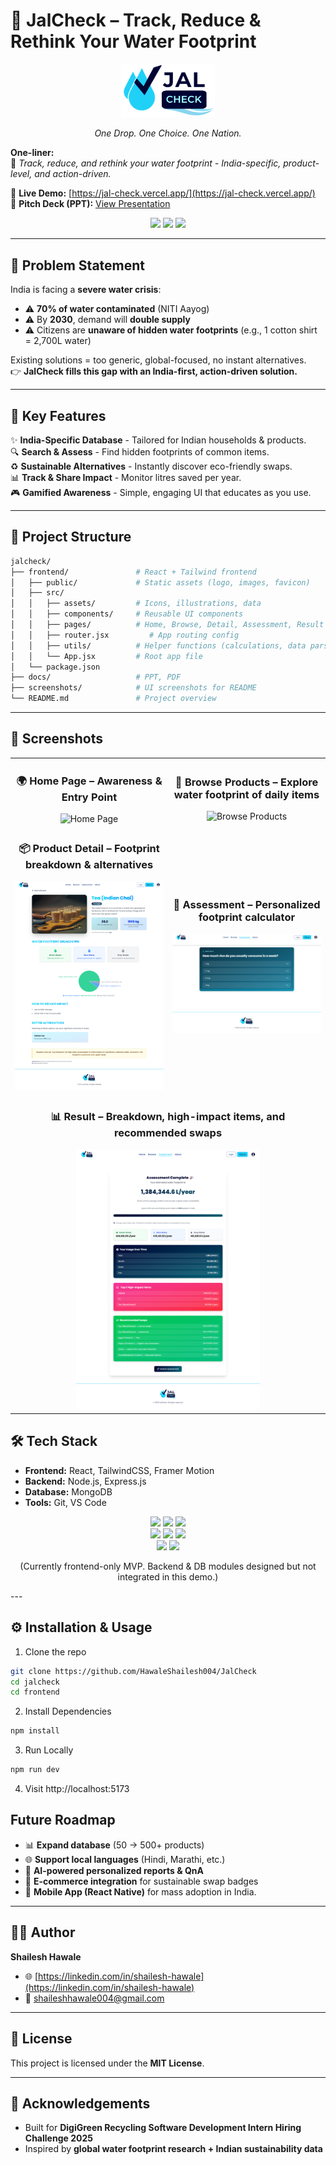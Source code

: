 # 🌊 JalCheck – Track, Reduce & Rethink Your Water Footprint




<p align="center">
  <img src="frontend/public/images/jalCheck-logo.png" alt="JalCheck Logo" width="150"/>
  <p width="150" align="center"><i>One Drop. One Choice. One Nation.</i></p>
</p>

**One-liner:**  
🚰 _Track, reduce, and rethink your water footprint - India-specific, product-level, and action-driven._

🔗 **Live Demo:** [https://jal-check.vercel.app/](https://jal-check.vercel.app/)  
📑 **Pitch Deck (PPT):** [View Presentation](docs/JalCheck.pptx)

<p align="center">
  <img src="https://img.shields.io/badge/Hackathon-DigiGreen%202025-blue?style=for-the-badge" />
  <img src="https://img.shields.io/badge/Stage-MVP-green?style=for-the-badge" />
  <img src="https://img.shields.io/badge/Made%20With-❤️-red?style=for-the-badge" />
</p>

---

## 📌 Problem Statement

India is facing a **severe water crisis**:

- ⚠️ **70% of water contaminated** (NITI Aayog)
- ⚠️ By **2030**, demand will **double supply**
- ⚠️ Citizens are **unaware of hidden water footprints** (e.g., 1 cotton shirt = 2,700L water)

Existing solutions = too generic, global-focused, no instant alternatives.  
👉 **JalCheck fills this gap with an India-first, action-driven solution.**

---

## 🌟 Key Features

✨ **India-Specific Database** - Tailored for Indian households & products.  
🔍 **Search & Assess** - Find hidden footprints of common items.  
♻️ **Sustainable Alternatives** - Instantly discover eco-friendly swaps.  
📊 **Track & Share Impact** - Monitor litres saved per year.  
🎮 **Gamified Awareness** - Simple, engaging UI that educates as you use.

---



## 📂 Project Structure

```bash
jalcheck/
├── frontend/               # React + Tailwind frontend
│   ├── public/             # Static assets (logo, images, favicon)
│   ├── src/
│   │   ├── assets/         # Icons, illustrations, data
│   │   ├── components/     # Reusable UI components
│   │   ├── pages/          # Home, Browse, Detail, Assessment, Result
│   │   ├── router.jsx         # App routing config
│   │   ├── utils/          # Helper functions (calculations, data parsing)
│   │   └── App.jsx         # Root app file
│   └── package.json
├── docs/                   # PPT, PDF 
├── screenshots/            # UI screenshots for README
└── README.md               # Project overview
```

---


## 📸 Screenshots

<div align="center">

<table>
  <tr>
    <td align="center" width="50%">
    <h3>🌍 Home Page – Awareness & Entry Point</h3>
      <img src="screenshots/home.png" width="100%" alt="Home Page"/>
    </td>
    <td align="center" width="50%">
    <h3>🛒 Browse Products – Explore water footprint of daily items</h3>
      <img src="screenshots/browse.png" width="100%" alt="Browse Products"/>
      <br/>
    </td>
  </tr>
  <tr>
    <td align="center">
    <h3>📦 Product Detail – Footprint breakdown & alternatives</h3>
      <img src="screenshots/detail.png" width="100%" alt="Product Detail"/>
      <br/>
    </td>
    <td align="center">
    <h3>📝 Assessment – Personalized footprint calculator</h3>
      <img src="screenshots/assessment.png" width="100%" alt="Assessment Quiz"/>
      <br/>
    </td>
  </tr>
  <tr>
    <td align="center" colspan="2">
    <h3>📊 Result – Breakdown, high-impact items, and recommended swaps</h3>
      <img src="screenshots/result.png" width="60%" alt="Result Page"/>
      <br/>
    </td>
  </tr>
</table>

</div>

## 🛠️ Tech Stack

- **Frontend:** React, TailwindCSS, Framer Motion
- **Backend:** Node.js, Express.js
- **Database:** MongoDB
- **Tools:** Git, VS Code

<p align="center">
  <img src="https://img.shields.io/badge/React-20232A?style=for-the-badge&logo=react&logoColor=61DAFB" />
  <img src="https://img.shields.io/badge/Tailwind_CSS-38B2AC?style=for-the-badge&logo=tailwind-css&logoColor=white" />
  <img src="https://img.shields.io/badge/Framer_Motion-0055FF?style=for-the-badge&logo=framer&logoColor=white" />
  <br/>
  <img src="https://img.shields.io/badge/Node.js-43853D?style=for-the-badge&logo=node.js&logoColor=white" />
  <img src="https://img.shields.io/badge/Express.js-000000?style=for-the-badge&logo=express&logoColor=white" />
  <img src="https://img.shields.io/badge/MongoDB-4EA94B?style=for-the-badge&logo=mongodb&logoColor=white" />
  <br/>
  <img src="https://img.shields.io/badge/Git-F05032?style=for-the-badge&logo=git&logoColor=white" />
  <img src="https://img.shields.io/badge/VS_Code-0078d7?style=for-the-badge&logo=visual-studio-code&logoColor=white" />
</p>

<p align="center">(Currently frontend-only MVP. Backend & DB modules designed but not integrated in this demo.)</p>
---

## ⚙️ Installation & Usage

1. Clone the repo

```bash
git clone https://github.com/HawaleShailesh004/JalCheck
cd jalcheck
cd frontend
```

2. Install Dependencies

```bash
npm install
```

3. Run Locally

```bash
npm run dev
```

4. Visit http://localhost:5173

## Future Roadmap

- 📊 **Expand database** (50 → 500+ products)
- 🌐 **Support local languages** (Hindi, Marathi, etc.)
- 🤖 **AI-powered personalized reports & QnA**
- 🛒 **E-commerce integration** for sustainable swap badges
- 📱 **Mobile App (React Native)** for mass adoption in India.

---

## 👨‍💻 Author

**Shailesh Hawale**

- 🌐 [https://linkedin.com/in/shailesh-hawale](https://linkedin.com/in/shailesh-hawale)
- 📧 shaileshhawale004@gmail.com

---

## 📜 License

This project is licensed under the **MIT License**.

---

## 🙌 Acknowledgements

- Built for **DigiGreen Recycling Software Development Intern Hiring Challenge 2025**
- Inspired by **global water footprint research + Indian sustainability data**
